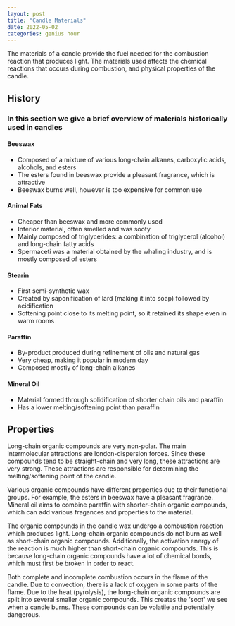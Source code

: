 ```yaml
---
layout: post
title: "Candle Materials"
date: 2022-05-02
categories: genius hour
---
```


The materials of a candle provide the fuel needed for the combustion reaction that produces light. The materials used
affects the chemical reactions that occurs during combustion, and physical properties of the candle.

## History
### In this section we give a brief overview of materials historically used in candles

#### Beeswax
- Composed of a mixture of various long-chain alkanes, carboxylic acids, alcohols, and esters
- The esters found in beeswax provide a pleasant fragrance, which is attractive
- Beeswax burns well, however is too expensive for common use

#### Animal Fats
- Cheaper than beeswax and more commonly used
- Inferior material, often smelled and was sooty
- Mainly composed of triglycerides: a combination of triglycerol (alcohol) and long-chain fatty acids
- Spermaceti was a material obtained by the whaling industry, and is mostly composed of esters

#### Stearin
- First semi-synthetic wax
- Created by saponification of lard (making it into soap) followed by acidification
- Softening point close to its melting point, so it retained its shape even in warm rooms

#### Paraffin
- By-product produced during refinement of oils and natural gas
- Very cheap, making it popular in modern day
- Composed mostly of long-chain alkanes

#### Mineral Oil
- Material formed through solidification of shorter chain oils and paraffin
- Has a lower melting/softening point than paraffin

## Properties
Long-chain organic compounds are very non-polar. The main intermolecular attractions are london-dispersion forces. Since
these compounds tend to be straight-chain and very long, these attractions are very strong. These attractions are
responsible for determining the melting/softening point of the candle.

Various organic compounds have different properties due to their functional groups. For example, the esters in beeswax
have a pleasant fragrance. Mineral oil aims to combine paraffin with shorter-chain organic compounds, which can add
various fragances and properties to the material.

The organic compounds in the candle wax undergo a combustion reaction which produces light. Long-chain organic compounds
do not burn as well as short-chain organic compounds. Additionally, the activation energy of the reaction is much
higher than short-chain organic compounds. This is because long-chain organic compounds have a lot of chemical bonds,
which must first be broken in order to react.

Both complete and incomplete combustion occurs in the flame of the candle. Due to convection, there is a lack of oxygen
in some parts of the flame. Due to the heat (pyrolysis), the long-chain organic compounds are split into several smaller
organic compounds. This creates the 'soot' we see when a candle burns. These compounds can be volatile and potentially
dangerous.
